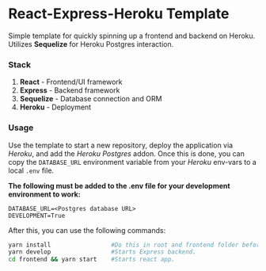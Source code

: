 # React-Express-Heroku Template

Simple template for quickly spinning up a frontend and backend on Heroku. Utilizes **Sequelize** for Heroku Postgres interaction.

### Stack

1. **React** - Frontend/UI framework
1. **Express** - Backend framework
1. **Sequelize** - Database connection and ORM
1. **Heroku** - Deployment

### Usage

Use the template to start a new repository, deploy the application via _Heroku_, and add the _Heroku Postgres_ addon. Once this is done, you can copy the `DATABASE_URL` environment variable from your _Heroku_ env-vars to a local `.env` file.

**The following must be added to the .env file for your development environment to work:**

```
DATABASE_URL=<Postgres database URL>
DEVELOPMENT=True
```

After this, you can use the following commands:

```sh
yarn install                 #Do this in root and frontend folder before beginning development.
yarn develop                 #Starts Express backend.
cd frontend && yarn start    #Starts react app.
```
